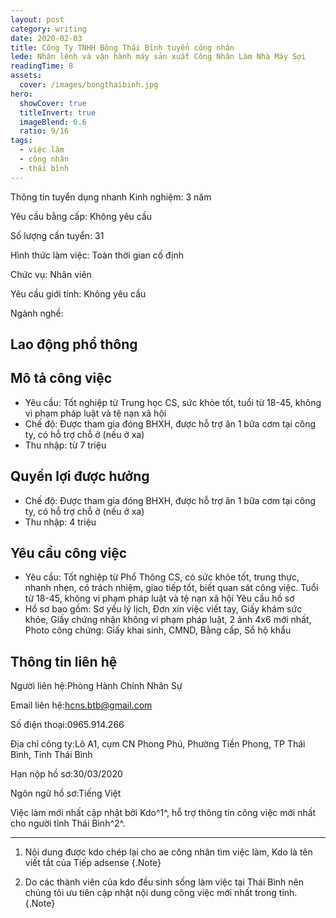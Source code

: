 ```yaml
---
layout: post
category: writing
date: 2020-02-03
title: Công Ty TNHH Bông Thái Bình tuyển công nhân
lede: Nhận lệnh và vận hành máy sản xuất Công Nhân Làm Nhà Máy Sợi
readingTime: 8
assets:
  cover: /images/bongthaibinh.jpg
hero:
  showCover: true
  titleInvert: true
  imageBlend: 0.6
  ratio: 9/16
tags:
  - việc làm
  - công nhân
  - thái bình
---
```

<Media ratio="708/1500" image="/images/bongthaibinh.jpg" />
Thông tin tuyển dụng nhanh
Kinh nghiệm: 3 năm

Yêu cầu bằng cấp: Không yêu cầu

Số lượng cần tuyển: 31

Hình thức làm việc: Toàn thời gian cố định

Chức vụ: Nhân viên

Yêu cầu giới tính: Không yêu cầu

Ngành nghề:

## Lao động phổ thông
## Mô tả công việc
 - Yêu cầu: Tốt nghiệp từ Trung học CS, sức khỏe tốt, tuổi từ 18-45, không vi phạm pháp luật và tệ nạn xã hội
- Chế độ: Được tham gia đóng BHXH, được hỗ trợ ăn 1 bữa cơm tại công ty, có hỗ trợ chỗ ở (nếu ở xa)
- Thu nhập: từ 7 triệu
 
## Quyền lợi được hưởng
- Chế độ: Được tham gia đóng BHXH, được hỗ trợ ăn 1 bữa cơm tại công ty, có hỗ trợ chỗ ở (nếu ở xa)
- Thu nhập: 4 triệu

## Yêu cầu công việc
- Yêu cầu: Tốt nghiệp từ Phổ Thông CS, có sức khỏe tốt, trung thực, nhanh nhẹn, có trách nhiệm, giao tiếp tốt, biết quan sát công việc. Tuổi từ 18-45, không vi phạm pháp luật và tệ nạn xã hội
Yêu cầu hồ sơ
- Hồ sơ bao gồm: Sơ yếu lý lịch, Đơn xin việc viết tay, Giấy khám sức khỏe, Giấy chứng nhận không vi phạm pháp luật, 2 ảnh 4x6 mới nhất, Photo công chứng: Giấy khai sinh, CMND, Bằng cấp, Sổ hộ khẩu

## Thông tin liên hệ

Người liên hệ:Phòng Hành Chính Nhân Sự

Email liên hệ:hcns.btb@gmail.com

Số điện thoại:0965.914.266

Địa chỉ công ty:Lô A1, cụm CN Phong Phú, Phường Tiền Phong, TP Thái Bình, Tỉnh Thái Bình

Hạn nộp hồ sơ:30/03/2020 

Ngôn ngữ hồ sơ:Tiếng Việt

<!-- @[MarkdownNote](note="These projects are not publicly available. Completed in collaboration with Grant Foster, Jason Armstrong, Jonathan Palasty, Cynthia Sánchez García and Antonio de Perio while working for Ward6.") -->

Việc làm mới nhất cập nhật bởi Kdo^1^, hỗ trợ thông tin công việc mới nhất cho người tỉnh Thái Bình^2^.

---

1. Nội dung được kdo chép lại cho ae công nhân tìm việc làm, Kdo là tên viết tắt của Tiếp adsense {.Note}

2. Do các thành viên của kdo đều sinh sống làm việc tại Thái Bình nên chúng tôi ưu tiên cập nhật nội dung công việc mới nhất trong tỉnh. {.Note}
